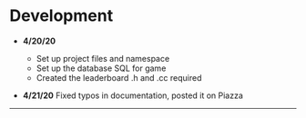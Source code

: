 # Development
 - **4/20/20**
   - Set up project files and namespace
   - Set up the database SQL for game
   - Created the leaderboard .h and .cc required

 - **4/21/20** Fixed typos in documentation, posted it on Piazza
---

